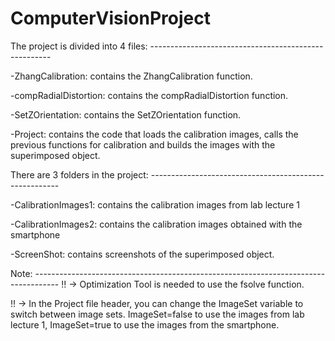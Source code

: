 # ComputerVisionProject

The project is divided into 4 files: -----------------------------------------------------


-ZhangCalibration: contains the ZhangCalibration function.

-compRadialDistortion: contains the compRadialDistortion function.

-SetZOrientation: contains the SetZOrientation function.

-Project: contains the code that loads the calibration images, calls the previous functions for calibration and builds the images with the superimposed object.


There are 3 folders in the project: -------------------------------------------------------


-CalibrationImages1: contains the calibration images from lab lecture 1

-CalibrationImages2: contains the calibration images obtained with the smartphone

-ScreenShot: contains screenshots of the superimposed object.


Note: ------------------------------------------------------------------------------------
!! -> Optimization Tool is needed to use the fsolve function. 

!! -> In the Project file header, you can change the ImageSet variable to switch between image sets. ImageSet=false to use the images from lab lecture 1, ImageSet=true to use the images from the smartphone.
